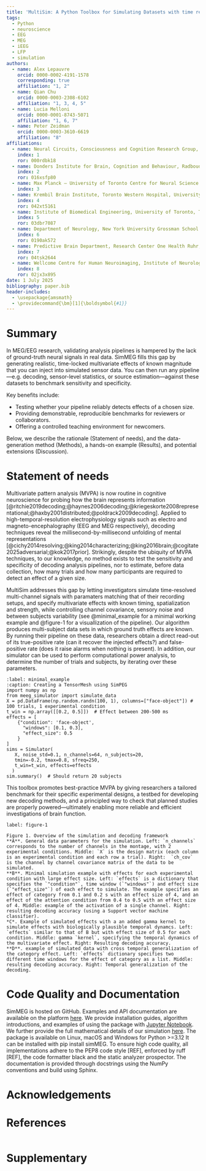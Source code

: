 ```yaml
---
title: 'MultiSim: A Python Toolbox for Simulating Datasets with time resolved multivariate effects'
tags:
  - Python
  - neuroscience
  - EEG
  - MEG
  - iEEG
  - LFP
  - simulation
authors:
  - name: Alex Lepauvre
    orcid: 0000-0002-4191-1578
    corresponding: true
    affiliation: "1, 2"
  - name: Qian Chu
    orcid: 0000-0003-2308-6102
    affiliation: "1, 3, 4, 5"
  - name: Lucia Melloni
    orcid: 0000-0001-8743-5071
    affiliation: "1, 6, 7"
  - name: Peter Zeidman
    orcid: 0000-0003-3610-6619
    affiliation: "8"
affiliations:
  - name: Neural Circuits, Consciousness and Cognition Research Group, Max Planck Institute for Empirical Aesthetics, Frankfurt am Main, Germany
    index: 1
    ror: 000rdbk18
  - name: Donders Institute for Brain, Cognition and Behaviour, Radboud University Nijmegen, Nijmegen, The Netherlands
    index: 2
    ror: 016xsfp80
  - name: Max Planck – University of Toronto Centre for Neural Science and Technology
    index: 3
  - name: Krembil Brain Institute, Toronto Western Hospital, University Health Network, Toronto, ON, Canada
    index: 4
    ror: 042xt5161
  - name: Institute of Biomedical Engineering, University of Toronto, Toronto, ON, Canada
    index: 5
    ror: 03dbr7087
  - name: Department of Neurology, New York University Grossman School of Medicine, New York, NY, USA
    index: 6
    ror: 0190ak572
  - name: Predictive Brain Department, Research Center One Health Ruhr, University Alliance Ruhr, Faculty of Psychology, Ruhr University Bochum, Bochum, Germany
    index: 7
    ror: 04tsk2644
  - name: Wellcome Centre for Human Neuroimaging, Institute of Neurology, University College London, London, UK
    index: 8
    ror: 02jx3x895
date: 1 July 2025
bibliography: paper.bib
header-includes:
  - \usepackage{amsmath}
  - \providecommand{\bm}[1]{\boldsymbol{#1}}
---
```


# Summary

In MEG/EEG research, validating analysis pipelines is hampered by the lack of ground-truth neural signals in real data. SimMEG fills this gap by generating realistic, time-locked multivariate effects of known magnitude that you can inject into simulated sensor data. You can then run any pipeline—e.g. decoding, sensor-level statistics, or source estimation—against these datasets to benchmark sensitivity and specificity.

Key benefits include:

- Testing whether your pipeline reliably detects effects of a chosen size.  
- Providing demonstrable, reproducible benchmarks for reviewers or collaborators.  
- Offering a controlled teaching environment for newcomers.  

Below, we describe the rationale (Statement of needs), and the data-generation method (Methods), a hands-on example (Results), and potential extensions (Discussion).  

# Statement of needs

Multivariate pattern analysis (MVPA) is now routine in cognitive neuroscience for probing how the brain represents information [@ritchie2019decoding;@haynes2006decoding;@kriegeskorte2008representational;@haxby2001distributed;@poldrack2009decoding]. Applied to high-temporal-resolution electrophysiology signals such as electro and magneto-encephalography (EEG and MEG respectively), decoding techniques reveal the millisecond-by-millisecond unfolding of mental representations [@cichy2014resolving;@king2014characterizing;@king2016brain;@cogitate2025adversarial;@kok2017prior]. Strikingly, despite the ubiquity of MVPA techniques, to our knowledge, no method exists to test the sensitivity and specificity of decoding analysis pipelines, nor to estimate, before data collection, how many trials and how many participants are required to detect an effect of a given size.

MultiSim addresses this gap by letting investigators simulate time-resolved multi-channel signals with paramaters matching that of their recording setups, and specify multivariate effects with known timing, spatialization and strength, while controlling channel covariance, sensory noise and between subjects variability (see @minimal_example for a minimal working example and @figure-1 for a visuallization of the pipeline). Our algorithm produces multi-subject data sets in which ground truth effects are known. By running their pipeline on these data, researchers obtain a direct read-out of its true-positive rate (can it recover the injected effects?) and false-positive rate (does it raise alarms when nothing is present). In addition, our simulator can be used to perform computational power analysis, to determine the number of trials and subjects, by iterating over these parameters.

```{code} python
:label: minimal_example
:caption: Creating a TensorMesh using SimPEG
import numpy as np
from meeg_simulator import simulate_data
X = pd.DataFrame(np.random.randn(100, 1), columns=["face-object"]) # 100 trials, 1 experimental condition
t_win = np.array([[0.2, 0.5]])  # Effect between 200-500 ms
effects = [
    {"condition": 'face-object',
      "windows": [0.1, 0.3],
      "effect_size": 0.5
    }
]
sims = Simulator(
   X, noise_std=0.1, n_channels=64, n_subjects=20,
   tmin=-0.2, tmax=0.8, sfreq=250,
   t_win=t_win, effects=effects
  )
sim.summary()  # Should return 20 subjects
```

This toolbox promotes best-practice MVPA by giving researchers a tailored benchmark for their specific experimental designs, a testbed for developing new decoding methods, and a principled way to check that planned studies are properly powered—ultimately enabling more reliable and efficient investigations of brain function.

```{figure} ./multisim/figure1.png
label: figure-1

Figure 1. Overview of the simulation and decoding framework
**A**. General data parameters for the simulation. Left: `n_channels`  corresponds to the number of channels in the montage, with 2 experimental conditions. Middle: `X` is the design matrix (each column is an experimental condition and each row a trial). Right:  `ch_cov` is the channel by channel covariance matrix of the data to be simulated. 
**B**. Minimal simulation example with effects for each experimental condition with large effect size. Left: `effects` is a dictionary that specifies the `"condition"`, time window (`"windows"`) and effect size (`"effect_size"`) of each effect to simulate. The example specifies an effect of category from 0.1 and 0.2 s with an effect size of 4, and an effect of the attention condition from 0.4 to 0.5 with an effect size of 4. Middle: example of the activation of a single channel. Right: resulting decoding accuracy (using a Support vector machine classifier).
*C*. Example of simulated effects with a an added gamma kernel to simulate effects with biologically plausible temporal dynamcs. Left: `effects` similar to that of B but with effect size of 0.5 for each condition. Middle: gamma `kernel`, specifying the temporal dynamics of the multivariate effect. Right: Resulting decoding accuracy. 
**D**. example of simulated data with cross temporal generalization of the category effect. Left: `effects` dictionary specifies two different time windows for the effect of category as a list. Middle: resulting decoding accuracy. Right: Temporal generalization of the decoding. 
```

# Code Quality and Documentation

SimMEG is hosted on GitHub. Examples and API documentation are available on the platform [here](https://alexlepauvre.github.io/meeg_simulator/). We provide installation guides, algorithm introductions, and examples of using the package with [Jupyter Notebook](https://alexlepauvre.github.io/meeg_simulator/tutorial/index.html). We further provide the full mathematical details of our simulation [here](https://alexlepauvre.github.io/meeg_simulator/tutorial/06-mathematical_details.html). The package is available on Linux, macOS and Windows for Python >=3.12
It can be installed with pip install simMEG. To ensure high code quality, all implementations adhere to the PEP8 code style [REF], enforced by ruff [REF], the code formatter black and the static analyzer prospector. The documentation is provided through docstrings using the NumPy conventions and build using Sphinx.

# Acknowledgements

# References
```{bibliography}
```

# Supplementary
